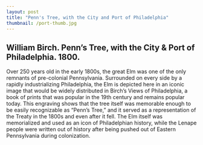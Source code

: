 ```yaml
---
layout: post
title: "Penn's Tree, with the City and Port of Philadelphia"
thumbnail: /port-thumb.jpg
---
```


## William Birch. Penn’s Tree, with the City & Port of Philadelphia. 1800.

Over 250 years old in the early 1800s, the great Elm was one of the only remnants of pre-colonial Pennsylvania. Surrounded on every side by a rapidly industrializing Philadelphia, the Elm is depicted here in an iconic image that would be widely distributed in Birch’s Views of Philadelphia, a book of prints that was popular in the 19th century and remains popular today. This engraving shows that the tree itself was memorable enough to be easily recognizable as “Penn’s Tree,” and it served as a representation of the Treaty in the 1800s and even after it fell. The Elm itself was memorialized and used as an icon of Philadelphian history, while the Lenape people were written out of history after being pushed out of Eastern Pennsylvania during colonization.
